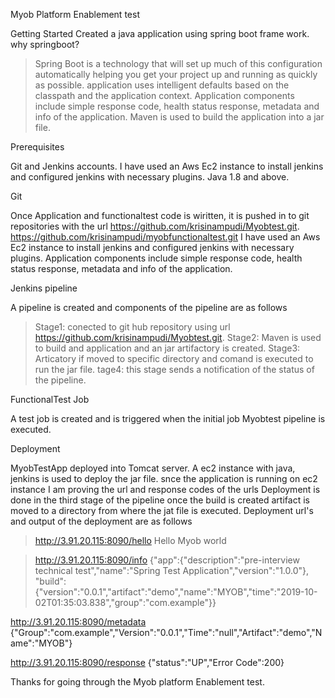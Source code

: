 Myob Platform Enablement test


Getting Started
Created a java application using spring boot frame work.
why springboot?
>Spring Boot is a technology that will set up much of this configuration automatically
 helping you get your project up and running as quickly as possible.
>application uses intelligent defaults based on the classpath and the application context.
Application components include simple response code, health status response, metadata and info of the application.
Maven is used to build the application into a jar file.

Prerequisites

Git and Jenkins accounts.
I have used an Aws Ec2 instance to install jenkins and configured jenkins with necessary plugins.
Java 1.8 and above.

Git 


Once Application and functionaltest code is wiritten, it is pushed in to git repositories with the url https://github.com/krisinampudi/Myobtest.git. 
https://github.com/krisinampudi/myobfunctionaltest.git
I have used an Aws Ec2 instance to install jenkins and configured jenkins with necessary plugins.
Application components include simple response code, health status response, metadata and info of the application.


Jenkins pipeline

A pipeline is created and components of the pipeline are as follows
>  Stage1: conected to git hub repository using url https://github.com/krisinampudi/Myobtest.git.
>Stage2: Maven is used to build and application and an jar artifactory is created.
> Stage3: Articatory if moved to specific directory and comand is executed to run the jar file.
>tage4: this stage sends a notification of the status of the pipeline.

FunctionalTest Job


A test job is created and is triggered when the initial job Myobtest pipeline is executed.

Deployment

MyobTestApp deployed into Tomcat server.
A ec2 instance with java, jenkins is used to deploy the jar file.
snce the application is running on ec2 instance I am proving the url and response codes of the urls
Deployment is done in the third stage of the pipeline once the build is created artifact is moved to a directory from where the jat file is executed.
Deployment url's and output of the deployment are as follows
> http://3.91.20.115:8090/hello
 Hello Myob world

>http://3.91.20.115:8090/info 
{"app":{"description":"pre-interview technical test","name":"Spring Test Application","version":"1.0.0"},
"build":{"version":"0.0.1","artifact":"demo","name":"MYOB","time":"2019-10-02T01:35:03.838","group":"com.example"}}

http://3.91.20.115:8090/metadata
{"Group":"com.example","Version":"0.0.1","Time":"null","Artifact":"demo","Name":"MYOB"}

http://3.91.20.115:8090/response
{"status":"UP","Error Code":200}

Thanks for going through the Myob platform Enablement test.
